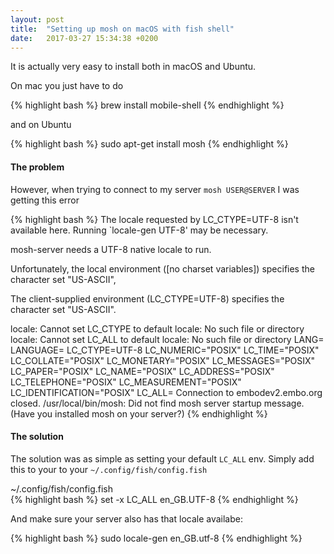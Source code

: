 ```yaml
---
layout: post
title:  "Setting up mosh on macOS with fish shell"
date:   2017-03-27 15:34:38 +0200
---
```


It is actually very easy to install both in macOS and Ubuntu.

On mac you just have to do

{% highlight bash %}
brew install mobile-shell
{% endhighlight %}

and on Ubuntu

{% highlight bash %}
sudo apt-get install mosh
{% endhighlight %}

#### The problem

However, when trying to connect to my server `mosh USER@SERVER` I was getting this error

{% highlight bash %}
The locale requested by LC_CTYPE=UTF-8 isn't available here.
Running `locale-gen UTF-8' may be necessary.

mosh-server needs a UTF-8 native locale to run.

Unfortunately, the local environment ([no charset variables]) specifies
the character set "US-ASCII",

The client-supplied environment (LC_CTYPE=UTF-8) specifies
the character set "US-ASCII".

locale: Cannot set LC_CTYPE to default locale: No such file or directory
locale: Cannot set LC_ALL to default locale: No such file or directory
LANG=
LANGUAGE=
LC_CTYPE=UTF-8
LC_NUMERIC="POSIX"
LC_TIME="POSIX"
LC_COLLATE="POSIX"
LC_MONETARY="POSIX"
LC_MESSAGES="POSIX"
LC_PAPER="POSIX"
LC_NAME="POSIX"
LC_ADDRESS="POSIX"
LC_TELEPHONE="POSIX"
LC_MEASUREMENT="POSIX"
LC_IDENTIFICATION="POSIX"
LC_ALL=
Connection to embodev2.embo.org closed.
/usr/local/bin/mosh: Did not find mosh server startup message. (Have you installed mosh on your server?)
{% endhighlight %}

#### The solution
The solution was as simple as setting your default `LC_ALL` env. Simply add this to your to your `~/.config/fish/config.fish`

<div class="file-title">~/.config/fish/config.fish</div>
{% highlight bash %}
set -x LC_ALL en_GB.UTF-8
{% endhighlight %}

And make sure your server also has that locale availabe:

{% highlight bash %}
sudo locale-gen en_GB.utf-8
{% endhighlight %}
